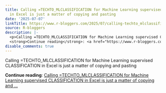 ```yaml
---
title: Calling =TECHTO_MLCLASSIFICATION for Machine Learning supervised CLASSIFICATION
  in Excel is just a matter of copying and pasting
date: '2025-07-07'
linkTitle: https://www.r-bloggers.com/2025/07/calling-techto_mlclassification-for-machine-learning-supervised-classification-in-excel-is-just-a-matter-of-copying-and-pasting/
source: R-bloggers
description: |-
  <p>Calling =TECHTO_MLCLASSIFICATION for Machine Learning supervised CLASSIFICATION in Excel is just a matter of copying and pasting</p>
  <strong>Continue reading</strong>: <a href="https://www.r-bloggers.com/2025/07/calling-techto_mlclassification-for-machine-learning-supervised-classification-in-excel-is-just-a-matter-of-copying-and-pasting/">Calling =TECHTO_MLCLASSIFICATION for Machine Learning supervised CLASSIFICATION in Excel is just a matter of copying and ...
disable_comments: true
---
```

<p>Calling =TECHTO_MLCLASSIFICATION for Machine Learning supervised CLASSIFICATION in Excel is just a matter of copying and pasting</p>
<strong>Continue reading</strong>: <a href="https://www.r-bloggers.com/2025/07/calling-techto_mlclassification-for-machine-learning-supervised-classification-in-excel-is-just-a-matter-of-copying-and-pasting/">Calling =TECHTO_MLCLASSIFICATION for Machine Learning supervised CLASSIFICATION in Excel is just a matter of copying and ...